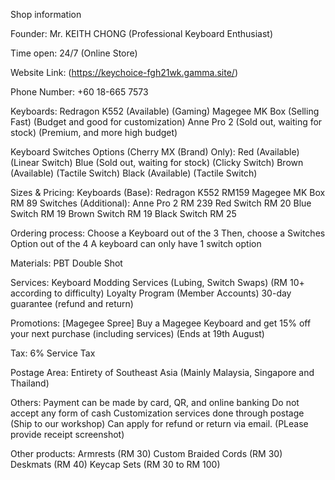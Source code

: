 Shop information

Founder:
Mr. KEITH CHONG (Professional Keyboard Enthusiast)

Time open:
24/7 (Online Store)

Website Link:
(https://keychoice-fgh21wk.gamma.site/)

Phone Number:
+60 18-665 7573

Keyboards:
Redragon K552 (Available) (Gaming)
Magegee MK Box (Selling Fast) (Budget and good for customization)
Anne Pro 2 (Sold out, waiting for stock) (Premium, and more high budget)

Keyboard Switches Options (Cherry MX (Brand) Only):
Red (Available) (Linear Switch)
Blue (Sold out, waiting for stock) (Clicky Switch)
Brown (Available) (Tactile Switch)
Black (Available) (Tactile Switch)

Sizes & Pricing:
Keyboards (Base):
Redragon K552 RM159
Magegee MK Box RM 89
Switches (Additional):
Anne Pro 2 RM 239
Red Switch RM 20
Blue Switch RM 19
Brown Switch RM 19
Black Switch RM 25

Ordering process:
Choose a Keyboard out of the 3
Then, choose a Switches Option out of the 4
A keyboard can only have 1 switch option

Materials:
PBT Double Shot

Services:
Keyboard Modding Services (Lubing, Switch Swaps) (RM 10+ according to difficulty)
Loyalty Program (Member Accounts)
30-day guarantee (refund and return)

Promotions:
[Magegee Spree] Buy a Magegee Keyboard and get 15% off your next purchase (including services) (Ends at 19th August)

Tax:
6% Service Tax

Postage Area:
Entirety of Southeast Asia (Mainly Malaysia, Singapore and Thailand)

Others:
Payment can be made by card, QR, and online banking
Do not accept any form of cash
Customization services done through postage (Ship to our workshop)
Can apply for refund or return via email. (PLease provide receipt screenshot)

Other products:
Armrests (RM 30)
Custom Braided Cords (RM 30)
Deskmats (RM 40)
Keycap Sets (RM 30 to RM 100)
